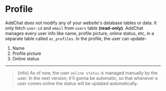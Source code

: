 # Profile

AddChat does not modify any of your website's database tables or data. It only fetch `user-id` and `email` from `users` table **(read-only)**. AddChat manages every user info like name, profile picture, online status, etc, in a separate table called `ac_profiles`. In the profile, the user can update-

1. Name
2. Profile picture
3. Online status

---

>{info} As of now, the user `online status` is managed manually by the user. In the next version, it'll gonna be automatic, so that whenever a user comes online the status will be updated automatically.